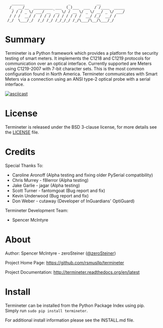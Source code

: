 ```
   ______                    _            __
  /_  __/__  _________ ___  (_)___  ___  / /____  _____
   / / / _ \/ ___/ __ `__ \/ / __ \/ _ \/ __/ _ \/ ___/
  / / /  __/ /  / / / / / / / / / /  __/ /_/  __/ /
 /_/  \___/_/  /_/ /_/ /_/_/_/ /_/\___/\__/\___/_/

```

# Summary
Termineter is a Python framework which provides a platform for the security
testing of smart meters.  It implements the C1218 and C1219 protocols for
communication over an optical interface.  Currently supported are Meters using
C1219-2007 with 7-bit character sets.  This is the most common configuration
found in North America.  Termineter communicates with Smart Meters via a
connection using an ANSI type-2 optical probe with a serial interface.

[![asciicast](https://asciinema.org/a/154407.png)][1]

# License
Termineter is released under the BSD 3-clause license, for more details see
the [LICENSE](https://github.com/rsmusllp/termineter/blob/master/LICENSE) file.

# Credits
Special Thanks To:

* Caroline Aronoff (Alpha testing and fixing older PySerial compatibility)
* Chris Murrey - f8lerror (Alpha testing)
* Jake Garlie - jagar (Alpha testing)
* Scott Turner - fantomgoat (Bug report and fix)
* Kevin Underwood (Bug report and fix)
* Don Weber - cutaway (Developer of InGuardians' OptiGuard)

Termineter Development Team:

* Spencer McIntyre

# About
Author: Spencer McIntyre - zeroSteiner ([\@zeroSteiner][2])

Project Home Page: https://github.com/rsmusllp/termineter

Project Documentation: http://termineter.readthedocs.org/en/latest

# Install
Termineter can be installed from the Python Package Index using
pip. Simply run `sudo pip install termineter`.

For additional install information please see the INSTALL.md file.

[1]: https://asciinema.org/a/154407
[2]: https://twitter.com/zeroSteiner
